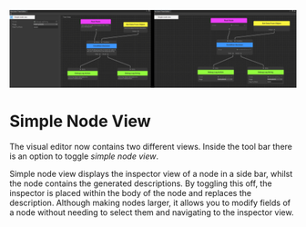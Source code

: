 ![simple node view](Resources/SimpleNodeView.png)
# Simple Node View

The visual editor now contains two different views. Inside the tool bar there is an option to toggle *simple node view*.

Simple node view displays the inspector view of a node in a side bar, whilst the node contains the generated descriptions. By toggling this off, the inspector is placed within the body of the node and replaces the description. Although making nodes larger, it allows you to modify fields of a node without needing to select them and navigating to the inspector view.